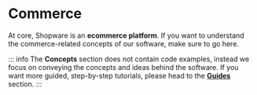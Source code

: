 # Commerce

At core, Shopware is an **ecommerce platform**. If you want to understand the commerce-related concepts of our software, make sure to go here.

::: info
The **Concepts** section does not contain code examples, instead we focus on conveying the concepts and ideas behind the software. If you want more guided, step-by-step tutorials, please head to the [**Guides**](../../guides/installation/) section.
:::

<PageRef page="catalog/" title="Catalog Concept" />

<PageRef page="checkout-concept/" title="Checkout Concept" />

<PageRef page="core/" title="Core Concept" />
